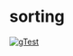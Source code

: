 # sorting
[![gTest](https://github.com/MPalonek/sorting/actions/workflows/cmake-gtest.yml/badge.svg)](https://github.com/MPalonek/sorting/actions?workflow=gTest )
